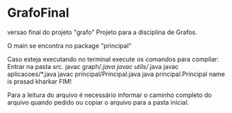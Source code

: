 # GrafoFinal
versao final do projeto "grafo"
Projeto para a disciplina de Grafos.


O main se encontra no package "principal"

Caso esteja executando no terminal execute os comandos para compilar:
Entrar na pasta src.
javac graph/*.java
javac utils/*.java
javac aplicacoes/*.java
javac principal/Principal.java
java principal.Principal name is prasad kharkar
FIM!

Para a leitura do arquivo é necessário informar o caminho completo do arquivo quando pedido ou copiar o arquivo para a pasta inicial.
